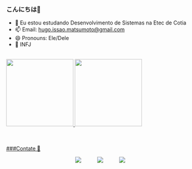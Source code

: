 ### こんにちは👋

- 🌱 Eu estou estudando Desenvolvimento de Sistemas na Etec de Cotia
- 📫 Email: hugo.issao.matsumoto@gmail.com
- 😄 Pronouns: Ele/Dele
- 🧠 INFJ

<br>
<div>
  <a href="https://github.com/An4lu">
  <img height="180em" src="https://github-readme-stats.vercel.app/api?username=Hugao21&show_icons=true&theme=dark&include_all_commits=true&count_private=true"/>
  <img height="180em" src="https://github-readme-stats.vercel.app/api/top-langs/?username=Hugao21&layout=compact&langs_count=16&theme=dark"/>
</div>
<br>
<br>
  
###Contate 📱
  
  <div> 
  <center>
  <a href="https://instagram.com/hugaooo0" target="_blank"><img src="https://img.shields.io/badge/-Instagram-%23E4405F?style=for-the-badge&logo=instagram&logoColor=white" target="_blank"></a>
     &nbsp;&nbsp;&nbsp;&nbsp;&nbsp;&nbsp;&nbsp;&nbsp;&nbsp;
  <a href="https://www.linkedin.com/in/hugo-matsumoto-82502b216/" target="_blank"><img src="https://img.shields.io/badge/-LinkedIn-%230077B5?style=for-the-badge&logo=linkedin&logoColor=white" target="_blank"></a> 
     &nbsp;&nbsp;&nbsp;&nbsp;&nbsp;&nbsp;&nbsp;&nbsp;&nbsp;
      <a href="mailto:hugo.issao.matsumoto@gmail.com"><img src="https://img.shields.io/badge/gmail-D14836?&style=for-the-badge&logo=gmail&logoColor=white&link=mailto:juuhf.de@gmail.com"></a>  
  </center>
</div>


  
